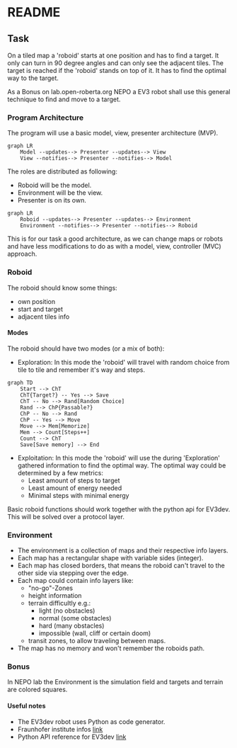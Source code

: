 # README

## Task

On a tiled map a 'roboid' starts at one position and has to find a target.
It only can turn in 90 degree angles and can only see the adjacent tiles.
The target is reached if the 'roboid' stands on top of it.
It has to find the optimal way to the target.

As a Bonus on lab.open-roberta.org NEPO a EV3 robot shall use this general
technique to find and move to a target.

### Program Architecture

The program will use a basic model, view, presenter architecture (MVP).

```mermaid
graph LR
    Model --updates--> Presenter --updates--> View
    View --notifies--> Presenter --notifies--> Model
```

The roles are distributed as following:

- Roboid will be the model.
- Environment will be the view.
- Presenter is on its own.

```mermaid
graph LR
    Roboid --updates--> Presenter --updates--> Environment
    Environment --notifies--> Presenter --notifies--> Roboid
```

This is for our task a good architecture, as we can change maps or robots and have less modifications to do as with a model, view, controller (MVC) approach.

### Roboid

The roboid should know some things:

- own position
- start and target
- adjacent tiles info

#### Modes

The roboid should have two modes (or a mix of both):

- Exploration:
    In this mode the 'roboid' will travel with random choice from tile to
    tile and remember it's way and steps.

```mermaid
graph TD
    Start --> ChT
    ChT{Target?} -- Yes --> Save
    ChT -- No --> Rand[Random Choice]
    Rand --> ChP{Passable?}
    ChP -- No --> Rand
    ChP -- Yes --> Move
    Move --> Mem[Memorize]
    Mem --> Count[Steps++]
    Count --> ChT
    Save[Save memory] --> End
```

- Exploitation:
    In this mode the 'roboid' will use the during 'Exploration' gathered
    information to find the optimal way.
    The optimal way could be determined by a few metrics:
  - Least amount of steps to target
  - Least amount of energy needed
  - Minimal steps with minimal energy

Basic roboid functions should work together with the python api for EV3dev.
This will be solved over a protocol layer.

### Environment

- The environment is a collection of maps and their respective info layers.
- Each map has a rectangular shape with variable sides (integer).
- Each map has closed borders, that means the roboid can't travel to the
  other side via stepping over the edge.
- Each map could contain info layers like:
  - "no-go"-Zones
  - height information
  - terrain difficultly e.g.:
    - light (no obstacles)
    - normal (some obstacles)
    - hard (many obstacles)
    - impossible (wall, cliff or certain doom)
  - transit zones, to allow traveling between maps.
- The map has no memory and won't remember the roboids path.

### Bonus

In NEPO lab the Environment is the simulation field and targets and terrain are colored squares.

#### Useful notes

- The EV3dev robot uses Python as code generator.
- Fraunhofer institute infos [link](https://jira.iais.fraunhofer.de/wiki/display/ORInfo/Programming+EV3#ProgrammingEV3-ProgrammingLanguagesforCodeGeneration)
- Python API reference for EV3dev [link](https://ev3dev-lang.readthedocs.io/projects/python-ev3dev/en/stable/spec.html)
